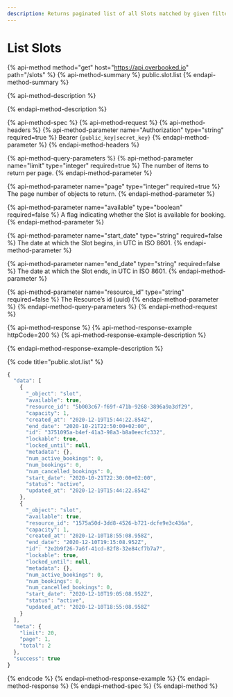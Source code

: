 ```yaml
---
description: Returns paginated list of all Slots matched by given filters.
---
```


# List Slots

{% api-method method="get" host="https://api.overbooked.io" path="/slots" %}
{% api-method-summary %}
public.slot.list
{% endapi-method-summary %}

{% api-method-description %}

{% endapi-method-description %}

{% api-method-spec %}
{% api-method-request %}
{% api-method-headers %}
{% api-method-parameter name="Authorization" type="string" required=true %}
Bearer `{public_key|secret_key}`
{% endapi-method-parameter %}
{% endapi-method-headers %}

{% api-method-query-parameters %}
{% api-method-parameter name="limit" type="integer" required=true %}
The number of items to return per page.
{% endapi-method-parameter %}

{% api-method-parameter name="page" type="integer" required=true %}
The page number of objects to return.
{% endapi-method-parameter %}

{% api-method-parameter name="available" type="boolean" required=false %}
A flag indicating whether the Slot is available for booking.
{% endapi-method-parameter %}

{% api-method-parameter name="start\_date" type="string" required=false %}
The date at which the Slot begins, in UTC in ISO 8601.
{% endapi-method-parameter %}

{% api-method-parameter name="end\_date" type="string" required=false %}
The date at which the Slot ends, in UTC in ISO 8601.
{% endapi-method-parameter %}

{% api-method-parameter name="resource\_id" type="string" required=false %}
The Resource’s id \(uuid\)
{% endapi-method-parameter %}
{% endapi-method-query-parameters %}
{% endapi-method-request %}

{% api-method-response %}
{% api-method-response-example httpCode=200 %}
{% api-method-response-example-description %}

{% endapi-method-response-example-description %}

{% code title="public.slot.list" %}
```javascript
{
  "data": [
    {
      "_object": "slot",
      "available": true,
      "resource_id": "5b003c67-f69f-471b-9268-3896a9a3df29",
      "capacity": 1,
      "created_at": "2020-12-19T15:44:22.854Z",
      "end_date": "2020-10-21T22:50:00+02:00",
      "id": "3751095a-b4ef-41a3-98a3-b8a0eecfc332",
      "lockable": true,
      "locked_until": null,
      "metadata": {},
      "num_active_bookings": 0,
      "num_bookings": 0,
      "num_cancelled_bookings": 0,
      "start_date": "2020-10-21T22:30:00+02:00",
      "status": "active",
      "updated_at": "2020-12-19T15:44:22.854Z"
    },
    {
      "_object": "slot",
      "available": true,
      "resource_id": "1575a50d-3dd8-4526-b721-dcfe9e3c436a",
      "capacity": 1,
      "created_at": "2020-12-10T18:55:08.958Z",
      "end_date": "2020-12-10T19:15:08.952Z",
      "id": "2e2b9f26-7a6f-41cd-82f8-32e84cf7b7a7",
      "lockable": true,
      "locked_until": null,
      "metadata": {},
      "num_active_bookings": 0,
      "num_bookings": 0,
      "num_cancelled_bookings": 0,
      "start_date": "2020-12-10T19:05:08.952Z",
      "status": "active",
      "updated_at": "2020-12-10T18:55:08.958Z"
    }
  ],
  "meta": {
    "limit": 20,
    "page": 1,
    "total": 2
  },
  "success": true
}
```
{% endcode %}
{% endapi-method-response-example %}
{% endapi-method-response %}
{% endapi-method-spec %}
{% endapi-method %}

